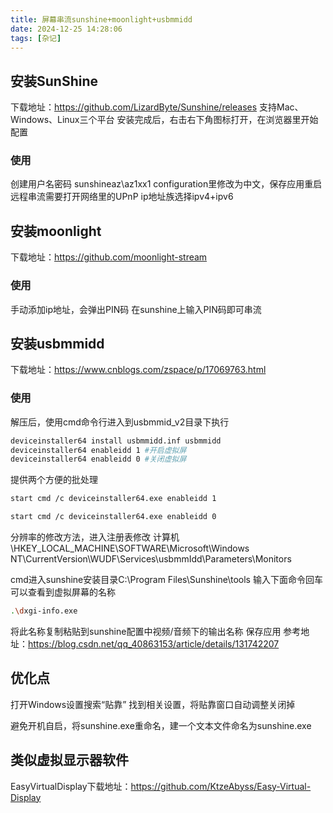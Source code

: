 ```yaml
---
title: 屏幕串流sunshine+moonlight+usbmmidd
date: 2024-12-25 14:28:06
tags: [杂记]
---
```

## 安装SunShine
下载地址：https://github.com/LizardByte/Sunshine/releases
支持Mac、Windows、Linux三个平台
安装完成后，右击右下角图标打开，在浏览器里开始配置
### 使用
创建用户名密码
sunshineaz\az1xx1
configuration里修改为中文，保存应用重启
远程串流需要打开网络里的UPnP
ip地址族选择ipv4+ipv6
<!--more-->
## 安装moonlight
下载地址：https://github.com/moonlight-stream
### 使用
手动添加ip地址，会弹出PIN码
在sunshine上输入PIN码即可串流

## 安装usbmmidd
下载地址：https://www.cnblogs.com/zspace/p/17069763.html
### 使用
解压后，使用cmd命令行进入到usbmmid_v2目录下执行
```bash
deviceinstaller64 install usbmmidd.inf usbmmidd
deviceinstaller64 enableidd 1 #开启虚拟屏
deviceinstaller64 enableidd 0 #关闭虚拟屏
```
提供两个方便的批处理
```bash
start cmd /c deviceinstaller64.exe enableidd 1
```
```bash
start cmd /c deviceinstaller64.exe enableidd 0
```
分辨率的修改方法，进入注册表修改
计算机\HKEY_LOCAL_MACHINE\SOFTWARE\Microsoft\Windows NT\CurrentVersion\WUDF\Services\usbmmIdd\Parameters\Monitors

cmd进入sunshine安装目录C:\Program Files\Sunshine\tools
输入下面命令回车可以查看到虚拟屏幕的名称
```bash
.\dxgi-info.exe
```
将此名称复制粘贴到sunshine配置中视频/音频下的输出名称
保存应用
参考地址：https://blog.csdn.net/qq_40863153/article/details/131742207

## 优化点
打开Windows设置搜索“贴靠”
找到相关设置，将贴靠窗口自动调整关闭掉

避免开机自启，将sunshine.exe重命名，建一个文本文件命名为sunshine.exe

## 类似虚拟显示器软件
EasyVirtualDisplay下载地址：https://github.com/KtzeAbyss/Easy-Virtual-Display